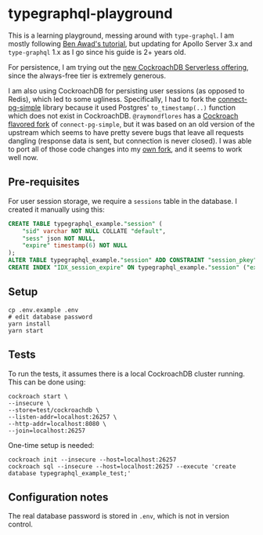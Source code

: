 # typegraphql-playground

This is a learning playground, messing around with `type-graphql`. I am mostly following [Ben Awad's tutorial](https://www.youtube.com/playlist?list=PLN3n1USn4xlma1bBu3Tloe4NyYn9Ko8Gs), but updating for Apollo Server 3.x and `type-graphql` 1.x as I go since his guide is 2+ years old.

For persistence, I am trying out the [new CockroachDB Serverless offering](https://www.cockroachlabs.com/blog/how-we-built-cockroachdb-serverless/), since the always-free tier is extremely generous.

I am also using CockroachDB for persisting user sessions (as opposed to Redis), which led to some ugliness. Specifically, I had to fork the [connect-pg-simple](https://github.com/voxpelli/node-connect-pg-simple) library because it used Postgres' `to_timestamp(..)` function which does not exist in CockroachDB. `@raymondflores` has a [Cockroach flavored fork](https://github.com/raymondflores/node-connect-cockroachdb-simple) of `connect-pg-simple`, but it was based on an old version of the upstream which seems to have pretty severe bugs that leave all requests dangling (response data is sent, but connection is never closed). I was able to port all of those code changes into my [own fork](https://github.com/robwil/node-connect-pg-simple), and it seems to work well now.

## Pre-requisites

For user session storage, we require a `sessions` table in the database. I created it manually using this:

```sql
CREATE TABLE typegraphql_example."session" (
    "sid" varchar NOT NULL COLLATE "default",
    "sess" json NOT NULL,
    "expire" timestamp(6) NOT NULL
);
ALTER TABLE typegraphql_example."session" ADD CONSTRAINT "session_pkey" PRIMARY KEY ("sid");
CREATE INDEX "IDX_session_expire" ON typegraphql_example."session" ("expire");
```

## Setup

```
cp .env.example .env
# edit database password
yarn install
yarn start
```

## Tests

To run the tests, it assumes there is a local CockroachDB cluster running. This can be done using:

```
cockroach start \
--insecure \
--store=test/cockroachdb \
--listen-addr=localhost:26257 \
--http-addr=localhost:8080 \
--join=localhost:26257
```

One-time setup is needed:

```
cockroach init --insecure --host=localhost:26257
cockroach sql --insecure --host=localhost:26257 --execute 'create database typegraphql_example_test;'
```

## Configuration notes

The real database password is stored in `.env`, which is not in version control.